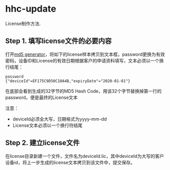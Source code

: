 hhc-update
=========

License制作方法.


Step 1. 填写license文件的必要内容
-------------------------
打开[md5 generator](http://www.tools4noobs.com/online_php_functions/md5)，将如下的license样本拷贝到文本框，password更换为有效密码，设备ID和License的有效日期根据客户的申请资料填写，文本必须以一个换行结尾：
```
password
{"deviceId"=EF175C9D50C10A4B,"expiryDate"="2020-01-01"}
```

在底部会看到生成的32字节的MD5 Hash Code，用该32个字节替换掉第一行的password，便是最终的License文本

 注意：
  - deviceId必须全大写，日期格式为yyyy-mm-dd
  - License文本必须以一个换行符结尾


Step 2. 建立license文件
-----------------------
在license目录新建一个文件，文件名为deviceId.lic，其中deviceId为大写的客户设备id，将上一步生成的license文本拷贝到该文件中，提交保存。

